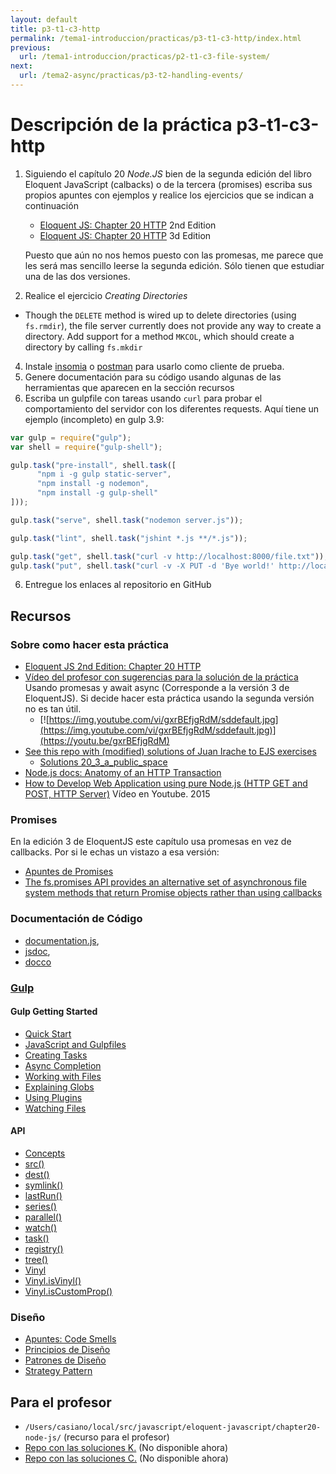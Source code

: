 ```yaml
---
layout: default
title: p3-t1-c3-http
permalink: /tema1-introduccion/practicas/p3-t1-c3-http/index.html
previous:
  url: /tema1-introduccion/practicas/p2-t1-c3-file-system/
next:
  url: /tema2-async/practicas/p3-t2-handling-events/
---
```


# Descripción de la práctica p3-t1-c3-http

1. Siguiendo  el capítulo 20 *Node.JS*  bien de la segunda edición del libro Eloquent JavaScript (calbacks)  o de la tercera (promises) escriba sus propios apuntes con ejemplos y realice los ejercicios que se indican a continuación
    - [Eloquent JS: Chapter 20 HTTP](http://eloquentjavascript.net/2nd_edition/20_node.html)  2nd Edition
    - [Eloquent JS: Chapter 20 HTTP](https://eloquentjavascript.net/) 3d Edition
  
   Puesto que aún no nos hemos puesto con las promesas, me parece que les será mas sencillo leerse la segunda edición. Sólo tienen que estudiar una de las dos versiones.
2. Realice el ejercicio *Creating Directories* 
  - Though the `DELETE` method is wired up to delete directories (using `fs.rmdir`), 
  the file server currently does not provide any way to create a directory.  Add 
  support for a method `MKCOL`, which should create a directory by calling `fs.mkdir` 
4. Instale [insomia](https://insomnia.rest/) o [postman](https://www.getpostman.com/) para usarlo como cliente de prueba.
5. Genere documentación para su código usando algunas de las herramientas que aparecen en la sección recursos
5. Escriba un gulpfile con tareas usando `curl` para probar el comportamiento del servidor con los diferentes requests. Aquí tiene un ejemplo (incompleto) en gulp 3.9:
   
  ```js
  var gulp = require("gulp");
  var shell = require("gulp-shell");

  gulp.task("pre-install", shell.task([
        "npm i -g gulp static-server",
        "npm install -g nodemon",
        "npm install -g gulp-shell"
  ]));

  gulp.task("serve", shell.task("nodemon server.js"));

  gulp.task("lint", shell.task("jshint *.js **/*.js"));

  gulp.task("get", shell.task("curl -v http://localhost:8000/file.txt"));
  gulp.task("put", shell.task("curl -v -X PUT -d 'Bye world!' http://localhost:8000/file.txt"));
  ```

6. Entregue los enlaces al repositorio en GitHub 

## Recursos

### Sobre como hacer esta práctica

* [Eloquent JS 2nd Edition: Chapter 20 HTTP](http://eloquentjavascript.net/2nd_edition/20_node.html)
* [Vídeo del profesor con sugerencias para la solución de la práctica](https://youtu.be/gxrBEfjgRdM) Usando promesas y await async (Corresponde a la versión 3 de EloquentJS). Si decide hacer esta práctica usando la segunda versión no es tan útil.
  * [![https://img.youtube.com/vi/gxrBEfjgRdM/sddefault.jpg](https://img.youtube.com/vi/gxrBEfjgRdM/sddefault.jpg)](https://youtu.be/gxrBEfjgRdM)
* [See this repo with (modified) solutions of Juan Irache to EJS exercises](https://github.com/ULL-MII-SYTWS-1920/eloquent-javascript-exercises)
  - [Solutions 20_3_a_public_space](https://github.com/ULL-MII-SYTWS-1920/eloquent-javascript-exercises/tree/master/20_3_public_space)
* [Node.js docs: Anatomy of an HTTP Transaction](https://nodejs.org/es/docs/guides/anatomy-of-an-http-transaction/)
* [How to Develop Web Application using pure Node.js (HTTP GET and POST, HTTP Server)](https://youtu.be/nuw48-u3Yrg) Vídeo en Youtube. 2015

### Promises

En la edición 3 de EloquentJS este capítulo usa promesas en vez de callbacks. Por si le echas un vistazo a esa versión:

* [Apuntes de Promises](https://ull-esit-dsi-1819.github.io/dsi-1819/tema2-async/promises)
* [The fs.promises API provides an alternative set of asynchronous file system methods that return Promise objects rather than using callbacks](https://nodejs.org/dist/latest-v10.x/docs/api/fs.html#fs_fs_promises_api)

### Documentación de Código  

* [documentation.js](http://documentation.js.org/), 
* [jsdoc](https://www.npmjs.com/package/jsdoc), 
* [docco](http://jashkenas.github.io/docco`)

### [Gulp](../../build-tools#gulp)

#### Gulp Getting Started

*   [Quick Start](https://gulpjs.com/docs/en/getting-started/quick-start)
*   [JavaScript and Gulpfiles](https://gulpjs.com/docs/en/getting-started/javascript-and-gulpfiles)
*   [Creating Tasks](https://gulpjs.com/docs/en/getting-started/creating-tasks)
*   [Async Completion](https://gulpjs.com/docs/en/getting-started/async-completion)
*   [Working with Files](https://gulpjs.com/docs/en/getting-started/working-with-files)
*   [Explaining Globs](https://gulpjs.com/docs/en/getting-started/explaining-globs)
*   [Using Plugins](https://gulpjs.com/docs/en/getting-started/using-plugins)
*   [Watching Files](https://gulpjs.com/docs/en/getting-started/watching-files)

#### API

*   [Concepts](https://gulpjs.com/docs/en/api/concepts)
*   [src()](https://gulpjs.com/docs/en/api/src)
*   [dest()](https://gulpjs.com/docs/en/api/dest)
*   [symlink()](https://gulpjs.com/docs/en/api/symlink)
*   [lastRun()](https://gulpjs.com/docs/en/api/lastrun)
*   [series()](https://gulpjs.com/docs/en/api/series)
*   [parallel()](https://gulpjs.com/docs/en/api/parallel)
*   [watch()](https://gulpjs.com/docs/en/api/watch)
*   [task()](https://gulpjs.com/docs/en/api/task)
*   [registry()](https://gulpjs.com/docs/en/api/registry)
*   [tree()](https://gulpjs.com/docs/en/api/tree)
*   [Vinyl](https://gulpjs.com/docs/en/api/vinyl)
*   [Vinyl.isVinyl()](https://gulpjs.com/docs/en/api/vinyl-isvinyl)
*   [Vinyl.isCustomProp()](https://gulpjs.com/docs/en/api/vinyl-iscustomprop)

### Diseño

  * [Apuntes: Code Smells](https://casianorodriguezleon.gitbooks.io/ull-esit-1617/content/apuntes/patterns/codesmell.html)
  * [Principios de Diseño](https://casianorodriguezleon.gitbooks.io/ull-esit-1617/content/apuntes/patterns/designprinciples.html)
  * [Patrones de Diseño](https://casianorodriguezleon.gitbooks.io/ull-esit-1617/content/apuntes/patterns/)
  * [Strategy Pattern](https://casianorodriguezleon.gitbooks.io/ull-esit-1617/content/apuntes/patterns/strategypattern.html)

## Para el profesor

* `/Users/casiano/local/src/javascript/eloquent-javascript/chapter20-node-js/` (recurso para el profesor)
* [Repo con las soluciones K.](https://github.com/ULL-ESIT-MII-CA-1718/nodejs-KevMCh) (No disponible ahora)
* [Repo con las soluciones C.](https://github.com/ULL-ESIT-MII-CA-1718/ejs-chapter20-node-js) (No disponible ahora)


<!--
## Reto

* [Reto para la práctica](reto.md)

-->